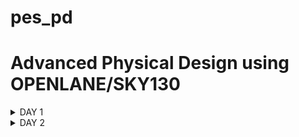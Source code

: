 # pes_pd

# Advanced Physical Design using OPENLANE/SKY130 




<details><summary> DAY 1 </summary>



# Introduction to QFN -48 Package, chip, pads, core, die and IPs

* A QFN( Quad Flat No leads )  - 48 package

* PADS (peripheral devices ) act as a connection with which we can send signals inside and outside the chip.

* Core is the functional block of circuitry, it is where all the digital logic of our chip is placed.

* Die is the entire silicon wafer which contains the chip.

* The core consists of SOC, SRAM, ADC, DAC, PLL, SPI blocks.

* The SRAM, ADC, DAC, PLL are called as foundary IPs. A foundary is a factory which manufactures chips. It is also an Intelectual Property.

* The RISC V SOC and SPI blocks are called the macros. Basic difference between the macros and foundary IPs are that macros are purely digital circuits while Foundary IPs need some kind of unique design.


 ![padsdiecore](https://github.com/dishak14/pes_asic_class/assets/92496153/4f456f72-af50-449b-96e2-6b93ee4e0874)


![foundrymacros](https://github.com/dishak14/pes_asic_class/assets/92496153/7f142761-9192-4760-a1e7-4c008299476a)




# Introduction to RISC V

* RISC V is an Instruction Set Architecture.

* It is language of the computer i.e. we can interact with the computer using RISC V.

* C program --> RISC V assembly level code --> HDL --> RTL --> runs on layout.


![riscvss](https://github.com/dishak14/pes_asic_class/assets/92496153/70fa2db2-d2c9-4005-814d-73156995f273)


# From software application to Hardware 

* Application software enters into a block called system software.

* System software consists of various blocks:
 
1. Operatin system : which deals with the input/output operations, handles memory.
2. Compiler : converts the high level language into assembly level instructions.
3. Assembler : converts the assembly level instruction to binary which is known as the machine level code.

* After all this our application software will be ready to run on a hardware.

![astohardware](https://github.com/dishak14/pes_asic_class/assets/92496153/58705226-b6f7-4046-9d3d-eec3df602e0a)


# Simplified RTL2GDS flow


![rtl2gds](https://github.com/dishak14/pes_asic_class/assets/92496153/f62e4831-34f5-442d-be3b-0c2b4cd61c00)

* Designing a digital ASIC requires :
  1. RTL IPs (in HDL)
  2. EDA Tools
  3. PDK (Process desgin kits) data

 * PDK acts as an interface between FABs (manufacturing plants) and the designers.

 * Synthesis is converting of the HDL design is converted to its corresponding gate lebel netlist (RTL).

 * Floor Planning : it involves determining the placement of various functional blocks and components within the chip's layout to meet specific design goals and constraints.

 * Power Planning : focuses on efficiently delivering power to all components and functional blocks on the integrated circuit.
 
 * Macro Floor Planning :  It focuses on the high-level placement of large functional blocks, also known as macros, within the chip's layout. These macros often represent major functional units or intellectual property (IP) blocks that are pre-designed and optimized for specific functions.

 * Placement : refers to the process of determining the physical locations of various components, such as logic gates, memory cells, or functional blocks, within the chip's layout. Proper placement is essential for optimizing chip performance, power consumption, and overall functionality. There are two types of placements :
   1. Global Placement : also known as initial placement or coarse placement, is the first stage of placement in IC physical design. It focuses on determining the approximate locations of major components and functional blocks on the chip's layout without worrying about the detailed positions of individual cells.
   2. Detailed Placement : also known as fine placement, follows global placement and focuses on refining the placement of individual cells or components within the chip's layout. It involves determining the precise coordinates and positions of each cell.
  
 *  Clock Tree Synthesis is used for delivering clock to all the sequential elements of the IC. We need to have minimum skew in the clock ( as 0 skew is impossible to obtain) and it is usually in a tree form ( H, X etc).

 * Routing : it involves determining the paths for electrical connections (wires or traces) between the various components, such as transistors, gates, and memory cells, to establish the desired functionality of the electronic circuit. Routing is a crucial aspect of chip and PCB design, as it impacts the circuit's performance, signal integrity, and manufacturability. There are two types of routing :
   1. Global routing : Global routing is the first step in the routing process and focuses on finding high-level routes for interconnections. It determines which layers of the chip or PCB will be used for routing and estimates the approximate paths for connections. It is basically just a routing guide.
   2. Detailed routing :  Detailed routing follows global routing and involves specifying the exact placement of wires or traces, including their widths, spacings, and via locations. It considers detailed physical constraints and ensures compliance with design rules.
  
* Sign off : refers to the final approval or verification stage of the design process before it is sent for manufacturing. It is a critical step to ensure that the design meets all specifications, design rules, and requirements. DRC checking and LVS (Layout VS Scheme) is used for physical verification. Static Timing Analysis (STA) is done for timing verification.


# Introduction to openLANE and strive chipsets

* OpenLANE is an open-source digital ASIC design flow and toolchain that aims to automate the process of designing and manufacturing custom silicon chips.

* There is family of SoC's called as strive which is and Open PDK,Open EDA,Open RTL.

![image](https://github.com/dishak14/pes_pd/assets/92496153/5ae681d6-db0e-4aa8-99f2-e610ad0c221d)

* The main goal of openLANE is to produce clean GDSII flow with no human intervention and without any Layout VS Schematic ( LVS), DRC or timing voilations.

* There are essentially two modes of operations :
  1. Autonomous : also called as the push button flow which means we press a button and after a while a netlist is generated.
  2. Interactive : we can run the commands/ steps one by one.
 
 * openLANE also has design space exploration which is basically used to find the best flow configuration.

# openLANE Directory structure in detail


![dirstruct](https://github.com/dishak14/pes_pd/assets/92496153/559ee677-429c-4b46-b021-9063dc7416e0)



# Design Preparation Step 

``` docker ```

``` ./flow.tcl -interactive ``` 

``` package require openlane 0.9 ```

we need to do these 3 steps everytime.

![openlane](https://github.com/dishak14/pes_pd/assets/92496153/faa9e0a4-ea82-41c9-ab7f-b98ad40fa15e)


``` less config.tcl ```  this is setting of picorv32a file 

![configtcl](https://github.com/dishak14/pes_pd/assets/92496153/b81d6b3f-384f-4b0c-a549-0946065b5384)

``` prep -design picorv32a ```

![prepdesign](https://github.com/dishak14/pes_pd/assets/92496153/a5bd2ac8-6149-4fbb-9858-f1d1669b2a3f)


# Review files after design prep and run synthesis 

* We have a new folder called runs in picrov32a, inside this run folder another folder with today's date is created.


![todaysdate](https://github.com/dishak14/pes_pd/assets/92496153/c17c3540-884b-4f99-9df3-f04600aaafaa)

* Contents inside each of the file in run folder:


![each](https://github.com/dishak14/pes_pd/assets/92496153/402da3e5-ad56-4d58-91d9-ed233c8da7ba)

* ```run_synthesis``` for running the synthesis which will take some time


* Calculating flop ratio after running the synthesis :

  
![ffratio](https://github.com/dishak14/pes_pd/assets/92496153/6a9eeefe-b9fa-455a-a2d5-429f58b00c7b)

</details>

<details><summary> DAY 2 </summary>

# Utilization factor and aspect ratio

* The first step in physical design flow is to define the width and the height of the die and core.

* To determine the dimensions of a chip we need to focus on the dimensions of the logic gate, which is directly depended on the dimentions of the standard cells.

* Put all the standard cells side by side and find the area.

* Utilization factor = area occupied by netlist / total area of core

* If the utilization factor = 1, then the core is completely occupied. Practically, we need 0.5/0.6 utilization factor.

* Aspect ratio = height/width.

* If aspect ratio = 1, it signifies the chip is a square. If it is anything other than 1, chip is a rectangle.


# Concept of pre placed cells 

* The second step in the physical design process is the placement of pre placed cells.

* If we have a big circuit with a lot of logic gates, we cut the circuit into parts and implement both of them separately by extending the I/O(input/output) pins.

* Thes separated circuit blocks are made into a black box which act as different IPs or modules. We can reuse these modules multiple times.

* These black boxes are placed before automated placing/ routing and hence are called pre placed cells.

* The remaining cells are placed onto the chip without touching the already placed pre placed cells.


# De-Coupling Capacitors

* The third step in the Physical design process is to surround the pre placed cells with decoupling capacitors.

* When the input/output of any logic gate needs to change from 0 to 1 it needs to completely charge the intermediate capacitor. The voltage needed to charge the capacitor is drawn from a supply voltage.

* When it changes from 1 to 0, we need to discharge the intermediate capacitor which should be handled by the ground line of the power supply.

* When the charge is draw from the power supply to the logic gate circuit it is impossible to have the same voltage from the starting(Vdd) to the end destination(Vdd') of the wire due to multiple resistance, inductance etc present in the physical wire

* So the switching of logic 0 to 1 cant exceed Vdd'. And if Vdd' goes below the logic 1 the output of the circuit will not be detected as logic 1.

* We can solve this by adding a de coupling capacitor, parallel with the circuit.

* The voltage is stored in the de-coupling capacitor and it supplies the voltage to the logic circuit.

* Whenever there is a switching process, the de coupling capacitor loses its charge to the circuit and whenever there is no switching process it spends time replinishing its own charge

* All the pre placed cells need to be surrounded by de coupling capacitor which takes care of the local communication between these individual modules.


# Power Planning 

* All the wires are a 16 bit bus. We cant put decoupling capacitors in between two large macros , this creates a problem of voltage drop when the distance between the power supply and the macro is large.

  
![image](https://github.com/dishak14/pes_pd/assets/92496153/451561ab-e76b-4b36-b2c4-5a0da6aad0f3)

* When we say that a particular bit in a 16 bit bus is logic 1, then the capacitor of that purticular bit is charged to Vdd and when we say its logic 0 , the capacitor is discharged to 0.
  
![image](https://github.com/dishak14/pes_pd/assets/92496153/49422a28-2022-45bc-a1bb-c1db7349cb35)

![image](https://github.com/dishak14/pes_pd/assets/92496153/392fe12e-ff5c-4070-a7d0-27bdedc03142)

* When this ground bump exceeds the noise margin, it becomes logic 1 which means we will get the wrong output.

  ![image](https://github.com/dishak14/pes_pd/assets/92496153/a816b54a-46d7-4237-a92a-ef70463e92dd)

* When the voltage droop falls below noise margin, it becomes a problem again.

* The solution to this problem is that we need to give multiple power supplies.

   ![image](https://github.com/dishak14/pes_pd/assets/92496153/efd8f7e7-e8a1-4784-b96b-67a8a4f141c7)

 * A power mesh is created.

   ![image](https://github.com/dishak14/pes_pd/assets/92496153/475d3d98-1116-49ae-ba24-7f13d7e242e9)


# LAB

``` /Desktop/work/tools/openlane_working_dir/openlane ```

``` docker```

``` ./flow.tcl -interactive ```

``` package require openlane 0.9 ```

```prep -design picorv32a ``` this creates a new runs file in ```Desktop/work/tools/openlane_working_dir/openlane/designs/picorv32a```

```run_synthesis ``` in openlane shell . This creates a new netlist in ```picorv32a/runs/synthesis```

```run_floorplan``` in openlane shell.

In ``` /Desktop/work/tools/openlane_working_dir/openlane/designs/picorv32a/runs/17-09_16-02/results/floorplan``` , run the following command : ``` magic -T /home/vsduser/Desktop/work/tools/openlane_working_dir/pdks/sky130A/libs.tech/magic/sky130A.tech lef read ../../tmp/merged.lef def read picorv32a.floorplan.def &```


![layout](https://github.com/dishak14/pes_pd/assets/92496153/3f83afb9-50e5-4137-92f8-281039b1a9fc)


```run_placement``` in openlane shell.

``` cd ../placement ``` in the terminal.

```magic -T /home/vsduser/Desktop/work/tools/openlane_working_dir/pdks/sky130A/libs.tech/magic/sky130A.tech lef read ../../tmp/merged.lef def read picorv32a.placement.def & ```


![placement](https://github.com/dishak14/pes_pd/assets/92496153/a542ee78-2771-4d5c-ba35-3535d865720a)


# Cell Design and characterization flow


*INPUTS* ---> Process Design Kits (PDKs) ; DRC and LVS rules, SPICE models, library and user defined specs.

*DESIGN STEPS* ---> Circuit design, Layout design (Art of layout Euler's path and stick diagram), Extraction of parasitics, Characterization (timing, noise, power)

*OUTPUTS* ---> CDL (circuit description language), LEF, GDSII, extracted SPICE netlist (.cir), timing, noise and power .lib files


# General Timing characterization parameters

Timing defintion | Value
------------ | -------------
slew_low_rise_thr  | 20% value
slew_high_rise_thr |  80% value
slew_low_fall_thr | 20% value
slew_high_fall_thr | 80% value
in_rise_thr | 50% value
in_fall_thr | 50% value
out_rise_thr | 50% value
out_fall_thr | 50% value


delay =  time(out_fall_thr) - time(in_rise_thr)

Rise transition time = time(slew_high_rise_thr) - time (slew_low_rise_thr)

Fall transition time = time(slew_high_fall_thr) - time (slew_low_fall_thr)









</details>


